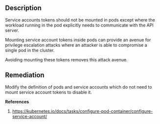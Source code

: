 ## Description

Service accounts tokens should not be mounted in pods except where the workload
running in the pod explicitly needs to communicate with the API server.

Mounting service account tokens inside pods can provide an avenue for privilege escalation
attacks where an attacker is able to compromise a single pod in the cluster.

Avoiding mounting these tokens removes this attack avenue.

## Remediation

Modify the definition of pods and service accounts which do not need to mount service account tokens to disable it.

**References**
1. https://kubernetes.io/docs/tasks/configure-pod-container/configure-service-account/
